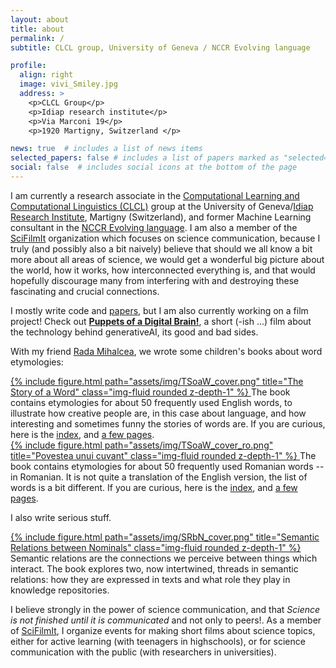```yaml
---
layout: about
title: about
permalink: /
subtitle: CLCL group, University of Geneva / NCCR Evolving language

profile:
  align: right
  image: vivi_Smiley.jpg
  address: >
    <p>CLCL Group</p>
    <p>Idiap research institute</p>
    <p>Via Marconi 19</p>
    <p>1920 Martigny, Switzerland </p>

news: true  # includes a list of news items
selected_papers: false # includes a list of papers marked as "selected={true}"
social: false  # includes social icons at the bottom of the page
---
```


<p>I am currently a research associate in the <a href="https://clcl.unige.ch/">Computational Learning and Computational Linguistics (CLCL)</a> group at the University of Geneva/<a href="https://idiap.ch/en/">Idiap Research Institute</a>, Martigny (Switzerland), and former Machine Learning consultant in the <a href="https://evolvinglanguage.ch/">NCCR Evolving language</a>. I am also a member of the <a href="https://scifilmit.com">SciFilmIt</a> organization which focuses on science communication, because I truly (and possibly also a bit naively) believe that should we all know a bit more about all areas of science, we would get a wonderful big picture about the world, how it works, how interconnected everything is, and that would hopefully discourage many from interfering with and destroying these fascinating and crucial connections.</p>


<p>I mostly write code and <a href="https://scholar.google.ca/citations?user=fNzQUbsAAAAJ&hl=en">papers</a>, but I am also currently working on a film project! Check out <b><a href="/homepage/PuppetsOfADigitalBrain">Puppets of a Digital Brain!</a></b>, a short (-ish ...) film about the technology behind generativeAI, its good and bad sides.</p>

<p>With my friend <a href="https://web.eecs.umich.edu/~mihalcea/">Rada Mihalcea</a>, we wrote some children's books about word etymologies:</p>

<div class="row">
    <div class="col-sm mt-3 mt-md-0">
      <a href="https://www.amazon.com/Story-Word-Rada-Mihalcea/dp/1648715281/ref=sr_1_1?crid=2ULW21J34UXRN&keywords=the+story+of+a+word+vivi+nastase&qid=1657111399&sprefix=the+story+of+a+word+vivi+nastase%2Caps%2C133&sr=8-1">
        {% include figure.html path="assets/img/TSoaW_cover.png" title="The Story of a Word" class="img-fluid rounded z-depth-1"  %}
      </a>
     The book contains etymologies for about 50 frequently used English words, to illustrate how creative people are, in this case about language, and how interesting and sometimes funny the stories of words are. If you are curious, here is the <a href="assets/img/TSoaW_index.png">index</a>, and <a href="assets/pdf/The%20Story%20of%20a%20Word%20-%20Sample%20Pages.ss.pdf">a few pages</a>.
    </div>
    <div class="col-sm mt-3 mt-md-0">
      <a href="https://casacartii.ro/editura/carte/povestea-unui-cuvant/">
        {% include figure.html path="assets/img/TSoaW_cover_ro.png" title="Povestea unui cuvant" class="img-fluid rounded z-depth-1" %}
      </a>
      The book contains etymologies for about 50 frequently used Romanian words -- in Romanian. It is not quite a translation of the English version, the list of words is a bit different. If you are curious, here is the <a href="assets/img/TSoaW_index_ro.png">index</a>, and <a href="assets/pdf/PovesteaUnuiCuvant_sample.pdf">a few pages</a>.
    </div>
</div>
 
<p></p>

<p>I also write serious stuff.</p>
  <div class="row row justify-content-start">
    <div class="col-4">
      <a href="https://www.morganclaypoolpublishers.com/catalog_Orig/samples/9781636390871_sample.pdf">
        {% include figure.html path="assets/img/SRbN_cover.png" title="Semantic Relations between Nominals" class="img-fluid rounded z-depth-1"  %}
      </a>
     Semantic relations are the connections we perceive between things which interact. The book explores two, now intertwined, threads in semantic relations: how they are expressed in texts and what role they play in knowledge repositories.
    </div>
</div>
  
<p></p>
<p></p>
<p>I believe strongly in the power of science communication, and that <i>Science is not finished until it is communicated</i> and not only to peers!. As a member of <a href="https://scifilmit.com/">SciFilmIt</a>, I organize events for making short films about science topics, either for active learning (with teenagers in highschools), or for science communication with the public (with researchers in universities).</p>

<p></p>
